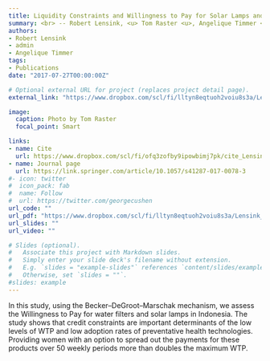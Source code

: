 ```yaml
---
title: Liquidity Constraints and Willingness to Pay for Solar Lamps and Water Filters in Jakarta
summary: <br> -- Robert Lensink, <u> Tom Raster <u>, Angelique Timmer <be> <i>The European Journal of Development Research (2018)<i> <br> <br> <b> Abstract: <b> In this study, using the Becker–DeGroot–Marschak mechanism, we assess the Willingness to Pay for water filters and solar lamps in Indonesia. The study shows that credit constraints are important determinants of the low levels of WTP and low adoption rates of preventative health technologies. Providing women with an option to spread out the payments for these products over 50 weekly periods more than doubles the maximum WTP.
authors:
- Robert Lensink
- admin
- Angelique Timmer
tags:
- Publications
date: "2017-07-27T00:00:00Z"

# Optional external URL for project (replaces project detail page).
external_link: "https://www.dropbox.com/scl/fi/lltyn8eqtuoh2voiu8s3a/Lensink_Raster_Timmer_2017_Liquidity-Constraints-and-Willingness-to-Pay-for-Solar-Lamps-and-Water-Filters-in-Jakarta.pdf?rlkey=2zs3qsxio2x4849ipge4t2yar&dl=0"

image:
  caption: Photo by Tom Raster
  focal_point: Smart

links:
- name: Cite
  url: https://www.dropbox.com/scl/fi/ofq3zofby9ipowbimj7pk/cite_Lensink_Raster_Timmer_2017_Liquidity-Constraints-and-Willingness-to-Pay-for-Solar-Lamps-and-Water-Filters-in-Jakarta.txt?rlkey=3nf7i4o6kbrpoz6po7ecy8lo1&dl=0
- name: Journal page
  url: https://link.springer.com/article/10.1057/s41287-017-0078-3
#- icon: twitter
#  icon_pack: fab
#  name: Follow
#  url: https://twitter.com/georgecushen
url_code: ""
url_pdf: "https://www.dropbox.com/scl/fi/lltyn8eqtuoh2voiu8s3a/Lensink_Raster_Timmer_2017_Liquidity-Constraints-and-Willingness-to-Pay-for-Solar-Lamps-and-Water-Filters-in-Jakarta.pdf?rlkey=2zs3qsxio2x4849ipge4t2yar&dl=0"
url_slides: ""
url_video: ""

# Slides (optional).
#   Associate this project with Markdown slides.
#   Simply enter your slide deck's filename without extension.
#   E.g. `slides = "example-slides"` references `content/slides/example-slides.md`.
#   Otherwise, set `slides = ""`.
#slides: example
---
```


In this study, using the Becker–DeGroot–Marschak mechanism, we assess the Willingness to Pay for water filters and solar lamps in Indonesia. The study shows that credit constraints are important determinants of the low levels of WTP and low adoption rates of preventative health technologies. Providing women with an option to spread out the payments for these products over 50 weekly periods more than doubles the maximum WTP.
